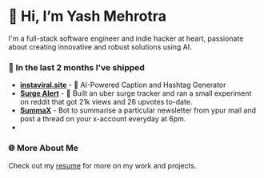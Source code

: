 # 👋 Hi, I’m Yash Mehrotra

I'm a full-stack software engineer and indie hacker at heart, passionate about creating innovative and robust solutions using AI.

### 🚀 In the last 2 months I've shipped
- [**instaviral.site**](https://instaviralxyz.site) - 🤳 AI-Powered Caption and Hashtag Generator
- [**Surge Alert**](https://www.reddit.com/r/SideProject/comments/1f5lt0i/how_my_uber_surge_tracker_impressed_my/) - 🚕 Built an uber surge tracker and ran a small experiment on reddit that got 21k views and 26 upvotes to-date.
- [**SummaX**](https://github.com/YashMeh/SummaX) - Bot to summarise a particular newsletter from ypur mail and post a thread on your x-account everyday at 6pm.
- 
### 🌐 More About Me
Check out my [resume](https://drive.google.com/file/d/1knZijTY3tmO-A0TNu9xAnp26vXacO0Gu/view) for more on my work and projects.
